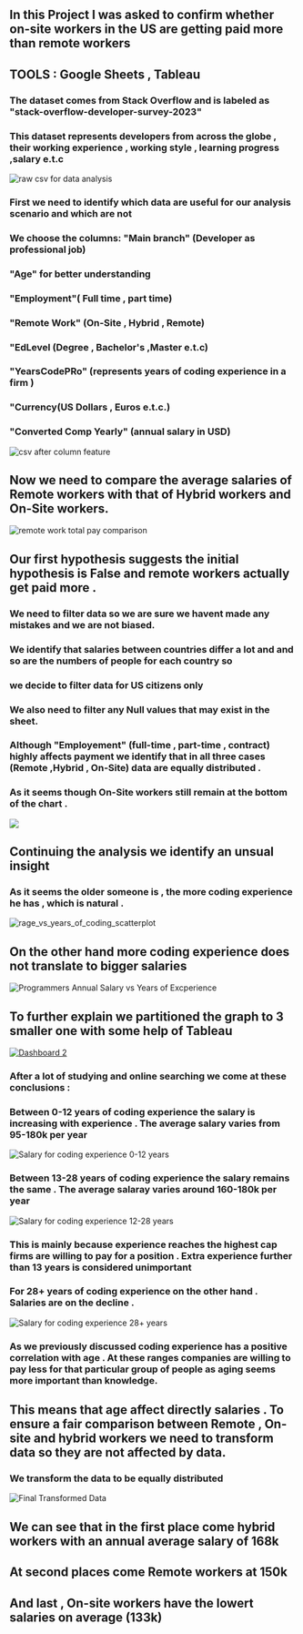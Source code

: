 ## In this Project I was asked to confirm whether on-site workers in the US are getting paid more than remote workers
## TOOLS : Google Sheets , Tableau
### The dataset comes from Stack Overflow and is labeled as "stack-overflow-developer-survey-2023"
### This dataset represents developers from across the globe , their working experience , working style , learning progress  ,salary e.t.c

![raw csv for data analysis](raw_table.png)

### First we need to identify which  data are useful for our analysis scenario and which are not





### We choose the columns:   "Main branch" (Developer as professional job)

### "Age" for better understanding 

### "Employment"( Full time , part time)

### "Remote Work" (On-Site , Hybrid , Remote)

### "EdLevel (Degree , Bachelor's ,Master e.t.c)

### "YearsCodePRo" (represents years of coding experience in a firm )

### "Currency(US Dollars , Euros e.t.c.)

### "Converted Comp Yearly" (annual salary in USD)


![csv after column feature](dataset_after_column_feature.png)

## Now we need to compare the average salaries of Remote workers  with that of Hybrid workers and On-Site workers.

![remote work total pay comparison](remote_work-total_pay.png)



## Our first hypothesis suggests the initial hypothesis is False and remote workers actually get paid more .
### We need to filter data so we are sure we havent made any mistakes and we are not biased. 

### We identify that salaries between countries differ a lot and and so are the numbers of people for each country  so

### we decide to filter data for US citizens only

### We also need to filter any  Null values that may exist in the sheet. 

### Although "Employement" (full-time , part-time , contract) highly affects  payment we identify that in all three cases (Remote ,Hybrid , On-Site) data are equally distributed .

### As it seems though  On-Site workers still remain at the bottom of the chart .

<div style="display: flex;">
  <img src="an_rev_us_prog_chart.png" style="width: 49% height: auto;;" />
</div>


## Continuing the analysis we identify an unsual insight 
### As it seems the older someone is , the more coding experience he has , which is natural . 

![rage_vs_years_of_coding_scatterplot](age_vs_years_of_coding_scatterplot.png)

## On the other hand more coding experience does not translate to bigger salaries

![Programmers Annual Salary vs Years of Excperience](programmers_annual_salary.png)

## To further explain we partitioned the graph to 3 smaller one with some help of Tableau

<div class='tableauPlaceholder' id='viz1699358467224' style='position: relative'><noscript><a href='#'><img alt='Dashboard 2 ' src='https:&#47;&#47;public.tableau.com&#47;static&#47;images&#47;ZN&#47;ZNNSN8SBH&#47;1_rss.png' style='border: none' /></a></noscript><object class='tableauViz'  style='display:none;'><param name='host_url' value='https%3A%2F%2Fpublic.tableau.com%2F' /> <param name='embed_code_version' value='3' /> <param name='path' value='shared&#47;ZNNSN8SBH' /> <param name='toolbar' value='yes' /><param name='static_image' value='https:&#47;&#47;public.tableau.com&#47;static&#47;images&#47;ZN&#47;ZNNSN8SBH&#47;1.png' /> <param name='animate_transition' value='yes' /><param name='display_static_image' value='yes' /><param name='display_spinner' value='yes' /><param name='display_overlay' value='yes' /><param name='display_count' value='yes' /><param name='language' value='en-US' /></object></div>   

### After a lot of studying and online searching we come at these conclusions :

### Between 0-12 years of coding experience the salary is increasing with experience . The average salary varies from 95-180k per year
![Salary for coding experience 0-12 years](sal_exp1.png)


### Between 13-28 years of coding experience the salary remains the same . The average salaray varies around 160-180k per year
![Salary for coding experience 12-28 years](sal_exp2.png)

### This is mainly because experience reaches the highest cap firms are willing to pay for a position . Extra experience further than 13 years is considered unimportant

### For 28+ years of coding experience on the other hand . Salaries are on the decline .
![Salary for coding experience 28+ years](sal_exp3.png)

### As we previously discussed coding experience has a positive correlation with age . At these ranges companies are willing to pay less for that particular group of people as aging seems more important than knowledge.

## This means that age affect directly salaries . To ensure a fair comparison between Remote , On-site and hybrid workers we need to transform data so they are not affected by data. 

### We transform the data to be equally distributed 

![Final Transformed Data](Final_Transformed_Salaries.png)

## We can see that in the first place come hybrid workers with an annual average salary of 168k
## At second places come Remote workers at 150k
## And last , On-site workers have the lowert salaries on average (133k)
